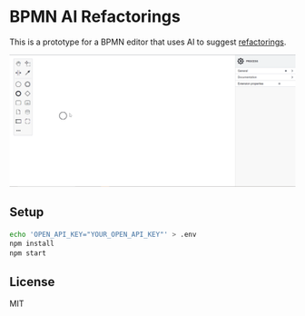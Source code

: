 # BPMN AI Refactorings

This is a prototype for a BPMN editor that uses AI to suggest [refactorings](src/features/handlers/).

![Example](docs/example.gif)

## Setup

```bash
echo 'OPEN_API_KEY="YOUR_OPEN_API_KEY"' > .env
npm install
npm start
```

## License

MIT